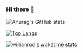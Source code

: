 ### Hi there 👋

<!--
**nhzraa/nhzraa** is a ✨ _special_ ✨ repository because its `README.md` (this file) appears on your GitHub profile.

Here are some ideas to get you started:

- 🔭 I’m currently working on ...
- 🌱 I’m currently learning ...
- 👯 I’m looking to collaborate on ...
- 🤔 I’m looking for help with ...
- 💬 Ask me about ...
- 📫 How to reach me: ...
- 😄 Pronouns: ...
- ⚡ Fun fact: ...
-->

![Anurag's GitHub stats](https://github-readme-stats.vercel.app/api?username=nhzraa&count_private=true)

[![Top Langs](https://github-readme-stats.vercel.app/api/top-langs/?username=nhzraa&layout=compact)](https://github.com/nhzraa/github-readme-stats)

[![willianrod's wakatime stats](https://github-readme-stats.vercel.app/api/wakatime?username=nhzraa)](https://github.com/nhzraa/github-readme-stats)
